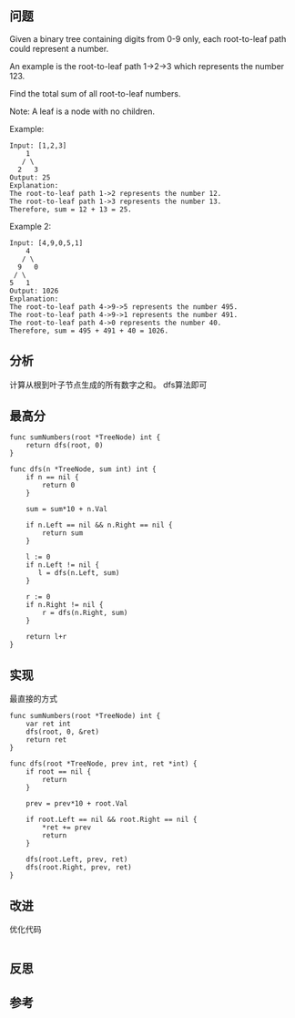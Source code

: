 ## 问题
Given a binary tree containing digits from 0-9 only, each root-to-leaf path could represent a number.

An example is the root-to-leaf path 1->2->3 which represents the number 123.

Find the total sum of all root-to-leaf numbers.

Note: A leaf is a node with no children.

Example:
```
Input: [1,2,3]
    1
   / \
  2   3
Output: 25
Explanation:
The root-to-leaf path 1->2 represents the number 12.
The root-to-leaf path 1->3 represents the number 13.
Therefore, sum = 12 + 13 = 25.
```

Example 2:
```
Input: [4,9,0,5,1]
    4
   / \
  9   0
 / \
5   1
Output: 1026
Explanation:
The root-to-leaf path 4->9->5 represents the number 495.
The root-to-leaf path 4->9->1 represents the number 491.
The root-to-leaf path 4->0 represents the number 40.
Therefore, sum = 495 + 491 + 40 = 1026.
```

## 分析
计算从根到叶子节点生成的所有数字之和。
dfs算法即可

## 最高分
```golang
func sumNumbers(root *TreeNode) int {
    return dfs(root, 0)
}

func dfs(n *TreeNode, sum int) int {
    if n == nil {
        return 0
    }
        
    sum = sum*10 + n.Val
    
    if n.Left == nil && n.Right == nil {
        return sum
    }
    
    l := 0
    if n.Left != nil {
       l = dfs(n.Left, sum) 
    }
    
    r := 0
    if n.Right != nil {
        r = dfs(n.Right, sum)
    }
    
    return l+r
}
```

## 实现
最直接的方式
```golang
func sumNumbers(root *TreeNode) int {
    var ret int
    dfs(root, 0, &ret)
    return ret
}

func dfs(root *TreeNode, prev int, ret *int) {
    if root == nil {
        return
    }
    
    prev = prev*10 + root.Val
    
    if root.Left == nil && root.Right == nil {
        *ret += prev
        return
    }
    
    dfs(root.Left, prev, ret)
    dfs(root.Right, prev, ret)
}
```

## 改进
优化代码
```golang

```

## 反思

## 参考